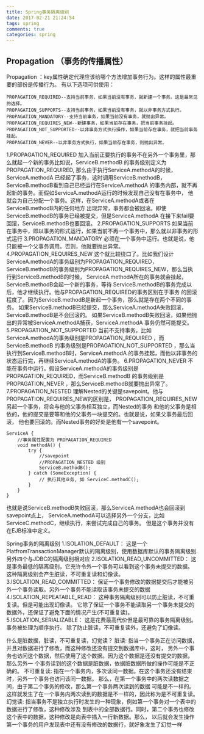 ```yaml
---
title: Spring事务隔离级别
date: 2017-02-21 21:24:54
tags: spring
comments: true
categories: spring
---
```

## Propagation （事务的传播属性）

Propagation ：key属性确定代理应该给哪个方法增加事务行为。这样的属性最重要的部份是传播行为。
有以下选项可供使用：


	PROPAGATION_REQUIRED--支持当前事务，如果当前没有事务，就新建一个事务。这是最常见的选择。
	PROPAGATION_SUPPORTS--支持当前事务，如果当前没有事务，就以非事务方式执行。
	PROPAGATION_MANDATORY--支持当前事务，如果当前没有事务，就抛出异常。
	PROPAGATION_REQUIRES_NEW--新建事务，如果当前存在事务，把当前事务挂起。
	PROPAGATION_NOT_SUPPORTED--以非事务方式执行操作，如果当前存在事务，就把当前事务挂起。
	PROPAGATION_NEVER--以非事务方式执行，如果当前存在事务，则抛出异常。


1.PROPAGATION_REQUIRED
  加入当前正要执行的事务不在另外一个事务里，那么就起一个新的事务比如说，ServiceB.methodB
的事务级别定义为PROPAGATION_REQUIRED, 那么由于执行ServiceA.methodA的时候，ServiceA.methodA
已经起了事务，这时调用ServiceB.methodB，ServiceB.methodB看到自己已经运行在ServiceA.methodA
的事务内部，就不再起新的事务。而假如ServiceA.methodA运行的时候发现自己没有在事务中，
他就会为自己分配一个事务。这样，在ServiceA.methodA或者在ServiceB.methodB内的任何地方
出现异常，事务都会被回滚。即使ServiceB.methodB的事务已经被提交，但是ServiceA.methodA
在接下来fail要回滚，ServiceB.methodB也要回滚。
2.PROPAGATION_SUPPORTS
如果当前在事务中，即以事务的形式运行，如果当前不再一个事务中，那么就以非事务的形式运行
3.PROPAGATION_MANDATORY
必须在一个事务中运行。也就是说，他只能被一个父事务调用。否则，他就要抛出异常。
4.PROPAGATION_REQUIRES_NEW
  这个就比较绕口了。比如我们设计ServiceA.methodA的事务级别为PROPAGATION_REQUIRED，
ServiceB.methodB的事务级别为PROPAGATION_REQUIRES_NEW，那么当执行到ServiceB.methodB的时候，
ServiceA.methodA所在的事务就会挂起，ServiceB.methodB会起一个新的事务，等待
ServiceB.methodB的事务完成以后，他才继续执行。他与PROPAGATION_REQUIRED的事务区别在于事务
的回滚程度了。因为ServiceB.methodB是新起一个事务，那么就是存在两个不同的事务。
如果ServiceB.methodB已经提交，那么ServiceA.methodA失败回滚，ServiceB.methodB是不会回滚的。
如果ServiceB.methodB失败回滚，如果他抛出的异常被ServiceA.methodA捕获，ServiceA.methodA
事务仍然可能提交。
5.PROPAGATION_NOT_SUPPORTED
当前不支持事务。比如ServiceA.methodA的事务级别是PROPAGATION_REQUIRED ，而ServiceB.methodB
的事务级别是PROPAGATION_NOT_SUPPORTED ，那么当执行到ServiceB.methodB时，ServiceA.methodA
的事务挂起，而他以非事务的状态运行完，再继续ServiceA.methodA的事务。
6.PROPAGATION_NEVER
不能在事务中运行。假设ServiceA.methodA的事务级别是PROPAGATION_REQUIRED，而ServiceB.methodB
的事务级别是PROPAGATION_NEVER ，那么ServiceB.methodB就要抛出异常了。
7.PROPAGATION_NESTED
理解Nested的关键是savepoint。他与PROPAGATION_REQUIRES_NEW的区别是，
PROPAGATION_REQUIRES_NEW另起一个事务，将会与他的父事务相互独立，而Nested的事务
和他的父事务是相依的，他的提交是要等和他的父事务一块提交的。也就是说，如果父事务最后回滚，
他也要回滚的。而Nested事务的好处是他有一个savepoint。


	ServiceA {
		//事务属性配置为 PROPAGATION_REQUIRED
		void methodA() {
		    try {
		        //savepoint
		        //PROPAGATION_NESTED 级别
		        ServiceB.methodB(); 
		    } catch (SomeException) {
		        // 执行其他业务, 如 ServiceC.methodC();
		    }
		}
	}


也就是说ServiceB.methodB失败回滚，那么ServiceA.methodA也会回滚到savepoint点上，
ServiceA.methodA可以选择另外一个分支，比如ServiceC.methodC，继续执行，来尝试完成自己的事务。
但是这个事务并没有在EJB标准中定义。

Spring事务的隔离级别
 1.ISOLATION_DEFAULT： 这是一个PlatfromTransactionManager默认的隔离级别，使用数据库默认的事务隔离级别.
    另外四个与JDBC的隔离级别相对应
 2.ISOLATION_READ_UNCOMMITTED： 这是事务最低的隔离级别，它充许令外一个事务可以看到这个事务未提交的数据。
    这种隔离级别会产生脏读，不可重复读和幻像读。
 3.ISOLATION_READ_COMMITTED： 保证一个事务修改的数据提交后才能被另外一个事务读取。另外一个事务不能读取该事务未提交的数据
 4.ISOLATION_REPEATABLE_READ： 这种事务隔离级别可以防止脏读，不可重复读。但是可能出现幻像读。
    它除了保证一个事务不能读取另一个事务未提交的数据外，还保证了避免下面的情况产生(不可重复读)。
 5.ISOLATION_SERIALIZABLE： 这是花费最高代价但是最可靠的事务隔离级别。事务被处理为顺序执行。
    除了防止脏读，不可重复读外，还避免了幻像读。

什么是脏数据，脏读，不可重复读，幻觉读？
脏读: 指当一个事务正在访问数据，并且对数据进行了修改，而这种修改还没有提交到数据库中，这时，
      另外一个事务也访问这个数据，然后使用了这个数据。因为这个数据是还没有提交的数据， 那么另外一
      个事务读到的这个数据是脏数据，依据脏数据所做的操作可能是不正确的。
不可重复读: 指在一个事务内，多次读同一数据。在这个事务还没有结束时，另外一个事务也访问该同一数据。
      那么，在第一个事务中的两次读数据之间，由于第二个事务的修改，那么第一个事务两次读到的数据
      可能是不一样的。这样就发生了在一个事务内两次读到的数据是不一样的，因此称为是不可重复读。    
幻觉读: 指当事务不是独立执行时发生的一种现象，例如第一个事务对一个表中的数据进行了修改，这种修改涉及
      到表中的全部数据行。同时，第二个事务也修改这个表中的数据，这种修改是向表中插入一行新数据。那么，
      以后就会发生操作第一个事务的用户发现表中还有没有修改的数据行，就好象发生了幻觉一样